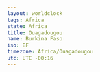 ```yaml
---
layout: worldclock
tags: Africa
state: Africa
title: Ouagadougou
name: Burkina Faso
iso: BF
timezone: Africa/Ouagadougou
utc: UTC -00:16
---
```


